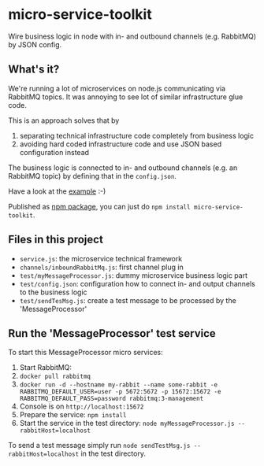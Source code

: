 # micro-service-toolkit
Wire business logic in node with in- and outbound channels (e.g. RabbitMQ) by JSON config. 

## What's it?
We're running a lot of microservices on node.js communicating via RabbitMQ topics. It was annoying to see lot of similar infrastructure glue code.

This is an approach solves that by

1. separating technical infrastructure code completely from business logic
2. avoiding hard coded infrastructure code and use JSON based configuration instead

The business logic is connected to in- and outbound channels (e.g. an RabbitMQ topic) by defining that in the `config.json`.

Have a look at the [example](https://github.com/ma-ha/micro-service-toolkit/tree/master/test) :-)

Published as [npm package](https://www.npmjs.com/package/micro-service-toolkit), you can just do `npm install micro-service-toolkit`.

## Files in this project
* `service.js`: the microservice technical framework
* `channels/inboundRabbitMq.js`: first channel plug in
* `test/myMessageProcessor.js`: dummy microservice business logic part
* `test/config.json`: configuration how to connect in- and output channels to the business logic
* `test/sendTesMsg.js`: create a test message to be processed by the 'MessageProcessor'

## Run the 'MessageProcessor' test service
To start this MessageProcessor micro services:

1. Start RabbitMQ: 
  1. `docker pull rabbitmq`
  2. `docker run -d --hostname my-rabbit --name some-rabbit -e RABBITMQ_DEFAULT_USER=user -p 5672:5672 -p 15672:15672 -e RABBITMQ_DEFAULT_PASS=password rabbitmq:3-management` 
  3. Console is on `http://localhost:15672`
2. Prepare the service: `npm install`
3. Start the service in the test directory: `node myMessageProcessor.js --rabbitHost=localhost`

To send a test message simply run `node sendTestMsg.js --rabbitHost=localhost` in the test directory.